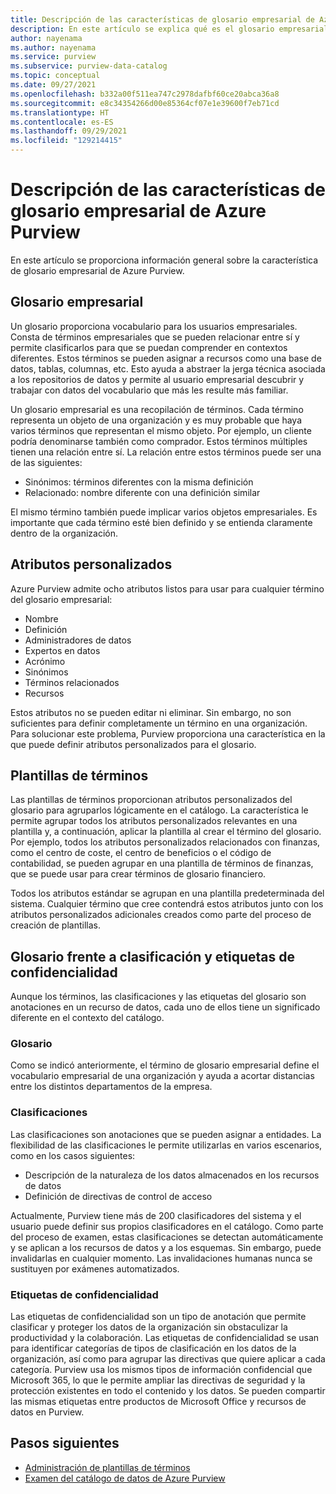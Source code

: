 ```yaml
---
title: Descripción de las características de glosario empresarial de Azure Purview
description: En este artículo se explica qué es el glosario empresarial de Azure Purview.
author: nayenama
ms.author: nayenama
ms.service: purview
ms.subservice: purview-data-catalog
ms.topic: conceptual
ms.date: 09/27/2021
ms.openlocfilehash: b332a00f511ea747c2978dafbf60ce20abca36a8
ms.sourcegitcommit: e8c34354266d00e85364cf07e1e39600f7eb71cd
ms.translationtype: HT
ms.contentlocale: es-ES
ms.lasthandoff: 09/29/2021
ms.locfileid: "129214415"
---
```

# <a name="understand-business-glossary-features-in-azure-purview"></a>Descripción de las características de glosario empresarial de Azure Purview

En este artículo se proporciona información general sobre la característica de glosario empresarial de Azure Purview. 

## <a name="business-glossary"></a>Glosario empresarial

Un glosario proporciona vocabulario para los usuarios empresariales.  Consta de términos empresariales que se pueden relacionar entre sí y permite clasificarlos para que se puedan comprender en contextos diferentes. Estos términos se pueden asignar a recursos como una base de datos, tablas, columnas, etc. Esto ayuda a abstraer la jerga técnica asociada a los repositorios de datos y permite al usuario empresarial descubrir y trabajar con datos del vocabulario que más les resulte más familiar.

Un glosario empresarial es una recopilación de términos. Cada término representa un objeto de una organización y es muy probable que haya varios términos que representan el mismo objeto. Por ejemplo, un cliente podría denominarse también como comprador. Estos términos múltiples tienen una relación entre sí. La relación entre estos términos puede ser una de las siguientes:

- Sinónimos: términos diferentes con la misma definición
- Relacionado: nombre diferente con una definición similar

El mismo término también puede implicar varios objetos empresariales. Es importante que cada término esté bien definido y se entienda claramente dentro de la organización.

## <a name="custom-attributes"></a>Atributos personalizados

Azure Purview admite ocho atributos listos para usar para cualquier término del glosario empresarial:
- Nombre
- Definición
- Administradores de datos
- Expertos en datos
- Acrónimo
- Sinónimos
- Términos relacionados
- Recursos

Estos atributos no se pueden editar ni eliminar. Sin embargo, no son suficientes para definir completamente un término en una organización. Para solucionar este problema, Purview proporciona una característica en la que puede definir atributos personalizados para el glosario.

## <a name="term-templates"></a>Plantillas de términos

Las plantillas de términos proporcionan atributos personalizados del glosario para agruparlos lógicamente en el catálogo. La característica le permite agrupar todos los atributos personalizados relevantes en una plantilla y, a continuación, aplicar la plantilla al crear el término del glosario. Por ejemplo, todos los atributos personalizados relacionados con finanzas, como el centro de coste, el centro de beneficios o el código de contabilidad, se pueden agrupar en una plantilla de términos de finanzas, que se puede usar para crear términos de glosario financiero.

Todos los atributos estándar se agrupan en una plantilla predeterminada del sistema. Cualquier término que cree contendrá estos atributos junto con los atributos personalizados adicionales creados como parte del proceso de creación de plantillas.

## <a name="glossary-vs-classification-vs-sensitivity-labels"></a>Glosario frente a clasificación y etiquetas de confidencialidad

Aunque los términos, las clasificaciones y las etiquetas del glosario son anotaciones en un recurso de datos, cada uno de ellos tiene un significado diferente en el contexto del catálogo. 

### <a name="glossary"></a>Glosario

Como se indicó anteriormente, el término de glosario empresarial define el vocabulario empresarial de una organización y ayuda a acortar distancias entre los distintos departamentos de la empresa.

### <a name="classifications"></a>Clasificaciones

Las clasificaciones son anotaciones que se pueden asignar a entidades. La flexibilidad de las clasificaciones le permite utilizarlas en varios escenarios, como en los casos siguientes:

- Descripción de la naturaleza de los datos almacenados en los recursos de datos
- Definición de directivas de control de acceso

Actualmente, Purview tiene más de 200 clasificadores del sistema y el usuario puede definir sus propios clasificadores en el catálogo. Como parte del proceso de examen, estas clasificaciones se detectan automáticamente y se aplican a los recursos de datos y a los esquemas. Sin embargo, puede invalidarlas en cualquier momento. Las invalidaciones humanas nunca se sustituyen por exámenes automatizados.

### <a name="sensitivity-labels"></a>Etiquetas de confidencialidad

Las etiquetas de confidencialidad son un tipo de anotación que permite clasificar y proteger los datos de la organización sin obstaculizar la productividad y la colaboración. Las etiquetas de confidencialidad se usan para identificar categorías de tipos de clasificación en los datos de la organización, así como para agrupar las directivas que quiere aplicar a cada categoría. Purview usa los mismos tipos de información confidencial que Microsoft 365, lo que le permite ampliar las directivas de seguridad y la protección existentes en todo el contenido y los datos. Se pueden compartir las mismas etiquetas entre productos de Microsoft Office y recursos de datos en Purview.

## <a name="next-steps"></a>Pasos siguientes

- [Administración de plantillas de términos](how-to-manage-term-templates.md)
- [Examen del catálogo de datos de Azure Purview](how-to-browse-catalog.md)
